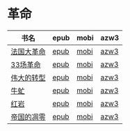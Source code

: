 # 革命

| 书名 | epub | mobi | azw3 |
| --- | --- | --- | --- |
| [法国大革命](http://ct.dalanmei.com/f/31084289-571813025-c8e4ce) | [epub](http://ct.dalanmei.com/f/31084289-571813025-c8e4ce) | [mobi](http://ct.dalanmei.com/f/31084289-571543054-e67b20) | [azw3](http://ct.dalanmei.com/f/31084289-572196490-a7cbed) |
| [33场革命](http://ct.dalanmei.com/f/31084289-572009264-942847) | [epub](http://ct.dalanmei.com/f/31084289-572009264-942847) | [mobi](http://ct.dalanmei.com/f/31084289-571562464-70e0c0) | [azw3](http://ct.dalanmei.com/f/31084289-571910984-f18a44) |
| [伟大的转型](http://ct.dalanmei.com/f/31084289-571737253-5552ae) | [epub](http://ct.dalanmei.com/f/31084289-571737253-5552ae) | [mobi](http://ct.dalanmei.com/f/31084289-571604398-504932) | [azw3](http://ct.dalanmei.com/f/31084289-571916333-c1804e) |
| [牛虻](None) | [epub](None) | [mobi](None) | [azw3](None) |
| [红岩](None) | [epub](None) | [mobi](None) | [azw3](None) |
| [帝国的凋零](http://ct.dalanmei.com/f/31084289-571788471-de7ba3) | [epub](http://ct.dalanmei.com/f/31084289-571788471-de7ba3) | [mobi](http://ct.dalanmei.com/f/31084289-571456199-fd80ea) | [azw3](http://ct.dalanmei.com/f/31084289-571891203-a8dbd4) |
